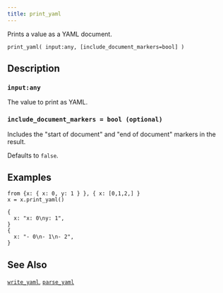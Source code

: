 ```yaml
---
title: print_yaml
---
```


Prints a value as a YAML document.

```tql
print_yaml( input:any, [include_document_markers=bool] )
```

## Description

### `input:any`

The value to print as YAML.

### `include_document_markers = bool (optional)`

Includes the "start of document" and "end of document" markers in the result.

Defaults to `false`.

## Examples

```tql
from {x: { x: 0, y: 1 } }, { x: [0,1,2,] }
x = x.print_yaml()
```
```tql
{
  x: "x: 0\ny: 1",
}
{
  x: "- 0\n- 1\n- 2",
}
```

## See Also

[`write_yaml`](/reference/operators/write_yaml),
[`parse_yaml`](/reference/functions/parse_yaml)
